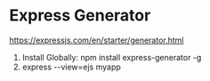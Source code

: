 # Express Generator
https://expressjs.com/en/starter/generator.html

1. Install Globally: npm install express-generator -g
2. express --view=ejs myapp
